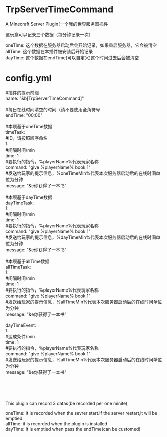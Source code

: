 # TrpServerTimeCommand
A Minecraft Server Plugin(一个我的世界服务器插件


这玩意可以记录三个数据（每分钟记录一次）<br>

oneTime: 这个数据在服务器启动后会开始记录，如果重启服务器，它会被清空<br>
allTime: 这个数据在本插件被安装后开始记录<br>
dayTime: 这个数据在endTime(可以自定义)这个时间过去后会被清空<br>

# config.yml
#插件的提示前缀<br>
name: "&b[TrpServerTimeCommand]"<br>
<br>
#每日在线时间清空的时间（请不要使用全角符号<br>
endTime: "00:00"<br>
<br>
#本项基于oneTime数据<br>
timeTask:<br>
#ID，请按照顺序命名<br>
  1:<br>
    #间隔时间/min<br>
    time: 1<br>
    #要执行的指令，%playerName%代表玩家名称<br>
    command: "give %playerName% book 1"<br>
    #发送给玩家的提示信息，%oneTimeMin%代表本次服务器启动后的在线时间单位为分钟<br>
    message:  "&e你获得了一本书"<br>
<br>
#本项基于dayTime数据<br>
dayTimeTask:<br>
  1:<br>
    #间隔时间/min<br>
    time: 1<br>
    #要执行的指令，%playerName%代表玩家名称<br>
    command: "give %playerName% book 1"<br>
    #发送给玩家的提示信息，%dayTimeMin%代表本次服务器启动后的在线时间单位为分钟<br>
    message: "&e你获得了一本书"<br>
<br>
#本项基于allTime数据<br>
allTimeTask:<br>
  1:<br>
    #间隔时间/min<br>
    time: 1<br>
    #要执行的指令，%playerName%代表玩家名称<br>
    command: "give %playerName% book 1"<br>
    #发送给玩家的提示信息，%allTimeMin%代表本次服务器启动后的在线时间单位为分钟<br>
    message: "&e你获得了一本书"<br>
<br>
dayTimeEvent:<br>
  1:<br>
    #达成条件/min<br>
    time: 1<br>
    #要执行的指令，%playerName%代表玩家名称<br>
    command: "give %playerName% book 1"<br>
    #发送给玩家的提示信息，%allTimeMin%代表本次服务器启动后的在线时间单位为分钟<br>
    message: "&e你获得了一本书"<br>
<br>
<br><br><br>



This plugin can record 3 datas(be recorded per one minite)<br>

oneTime: It is recorded when the sevrer start.If the server restart,it will be emptied<br>
allTime: it is recorded when the plugin is installed<br>
dayTime: It is emptied when pass the endTime(can be customed)<br>


